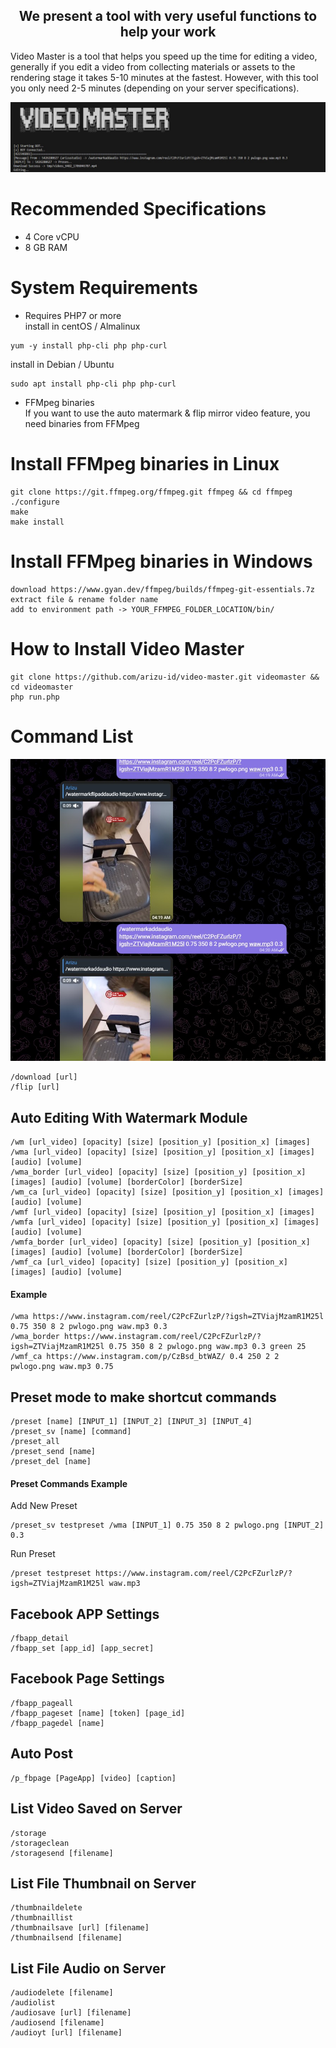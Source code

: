 <h2 align="center">We present a tool with very useful functions to help your work</h2>
Video Master is a tool that helps you speed up the time for editing a video, generally if you edit a video from collecting materials or assets to the rendering stage it takes 5-10 minutes at the fastest. However, with this tool you only need 2-5 minutes (depending on your server specifications).

![Screenshot](files/vdmaster.jpg)
# Recommended Specifications
- 4 Core vCPU
- 8 GB RAM
# System Requirements
- Requires PHP7 or more<br/>
install in centOS / Almalinux
```
yum -y install php-cli php php-curl
```
install in Debian / Ubuntu
```
sudo apt install php-cli php php-curl
```
- FFMpeg binaries<br/>
If you want to use the auto matermark & flip mirror video feature, you need binaries from FFMpeg

# Install FFMpeg binaries in Linux
```
git clone https://git.ffmpeg.org/ffmpeg.git ffmpeg && cd ffmpeg
./configure
make
make install
```

# Install FFMpeg binaries in Windows
```
download https://www.gyan.dev/ffmpeg/builds/ffmpeg-git-essentials.7z
extract file & rename folder name
add to environment path -> YOUR_FFMPEG_FOLDER_LOCATION/bin/
```

# How to Install Video Master
```
git clone https://github.com/arizu-id/video-master.git videomaster && cd videomaster
php run.php
```

# Command List
![Screenshot](files/test.jpg)
```
/download [url]
/flip [url]
```
## Auto Editing With Watermark Module
```
/wm [url_video] [opacity] [size] [position_y] [position_x] [images]
/wma [url_video] [opacity] [size] [position_y] [position_x] [images] [audio] [volume]
/wma_border [url_video] [opacity] [size] [position_y] [position_x] [images] [audio] [volume] [borderColor] [borderSize]
/wm_ca [url_video] [opacity] [size] [position_y] [position_x] [images] [audio] [volume]
/wmf [url_video] [opacity] [size] [position_y] [position_x] [images]
/wmfa [url_video] [opacity] [size] [position_y] [position_x] [images] [audio] [volume]
/wmfa_border [url_video] [opacity] [size] [position_y] [position_x] [images] [audio] [volume] [borderColor] [borderSize]
/wmf_ca [url_video] [opacity] [size] [position_y] [position_x] [images] [audio] [volume]
```
#### Example
```
/wma https://www.instagram.com/reel/C2PcFZurlzP/?igsh=ZTViajMzamR1M25l 0.75 350 8 2 pwlogo.png waw.mp3 0.3
/wma_border https://www.instagram.com/reel/C2PcFZurlzP/?igsh=ZTViajMzamR1M25l 0.75 350 8 2 pwlogo.png waw.mp3 0.3 green 25
/wmf_ca https://www.instagram.com/p/CzBsd_btWAZ/ 0.4 250 2 2 pwlogo.png waw.mp3 0.75
```
## Preset mode to make shortcut commands
```
/preset [name] [INPUT_1] [INPUT_2] [INPUT_3] [INPUT_4]
/preset_sv [name] [command]
/preset_all
/preset_send [name]
/preset_del [name]
```
#### Preset Commands Example
Add New Preset
```
/preset_sv testpreset /wma [INPUT_1] 0.75 350 8 2 pwlogo.png [INPUT_2] 0.3
```
Run Preset
```
/preset testpreset https://www.instagram.com/reel/C2PcFZurlzP/?igsh=ZTViajMzamR1M25l waw.mp3
```
## Facebook APP Settings
```
/fbapp_detail
/fbapp_set [app_id] [app_secret]
```
## Facebook Page Settings
```
/fbapp_pageall
/fbapp_pageset [name] [token] [page_id]
/fbapp_pagedel [name]
```
## Auto Post
```
/p_fbpage [PageApp] [video] [caption]
```
## List Video Saved on Server
```
/storage
/storageclean
/storagesend [filename]
```
## List File Thumbnail on Server
```
/thumbnaildelete
/thumbnaillist
/thumbnailsave [url] [filename]
/thumbnailsend [filename]
```
## List File Audio on Server
```
/audiodelete [filename]
/audiolist
/audiosave [url] [filename]
/audiosend [filename]
/audioyt [url] [filename]
```
